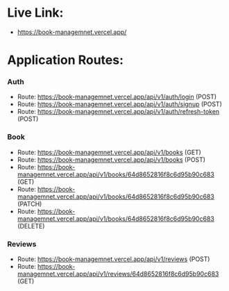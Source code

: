 # Live Link:

- https://book-managemnet.vercel.app/

# Application Routes:

### Auth

- Route: https://book-managemnet.vercel.app/api/v1/auth/login (POST)
- Route: https://book-managemnet.vercel.app/api/v1/auth/signup (POST)
- Route: https://book-managemnet.vercel.app/api/v1/auth/refresh-token (POST)

### Book

- Route: https://book-managemnet.vercel.app/api/v1/books (GET)
- Route: https://book-managemnet.vercel.app/api/v1/books (POST)
- Route: https://book-managemnet.vercel.app/api/v1/books/64d8652816f8c6d95b90c683 (GET)
- Route: https://book-managemnet.vercel.app/api/v1/books/64d8652816f8c6d95b90c683 (PATCH)
- Route: https://book-managemnet.vercel.app/api/v1/books/64d8652816f8c6d95b90c683 (DELETE)

### Reviews

- Route: https://book-managemnet.vercel.app/api/v1/reviews (POST)
- Route: https://book-managemnet.vercel.app/api/v1/reviews/64d8652816f8c6d95b90c683 (GET)
